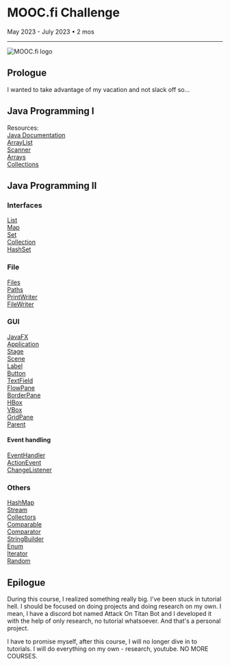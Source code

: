 # MOOC.fi Challenge
May 2023 - July 2023 • 2 mos
<hr> 

![MOOC.fi logo](https://www.mooc.fi/_next/static/media/moocfi.029e0aab.svg)
## Prologue
I wanted to take advantage of my vacation and not slack off so...

## Java Programming I
Resources: <br />
[Java Documentation](https://docs.oracle.com/javase/8/docs/api/) <br />
[ArrayList](https://docs.oracle.com/javase/8/docs/api/java/util/ArrayList.html) <br />
[Scanner](https://docs.oracle.com/javase/8/docs/api/java/util/Scanner.html) <br />
[Arrays](https://docs.oracle.com/javase/8/docs/api/java/util/Arrays.html) <br />
[Collections](https://docs.oracle.com/javase/8/docs/api/java/util/Collections.html)
## Java Programming II
### Interfaces
[List](https://docs.oracle.com/javase/8/docs/api/java/util/List.html) <br />
[Map](https://docs.oracle.com/javase/8/docs/api/java/util/Map.html) <br />
[Set](https://docs.oracle.com/javase/8/docs/api/java/util/Set.html) <br />
[Collection](https://docs.oracle.com/javase/8/docs/api/java/util/Collection.html) <br />
[HashSet](https://docs.oracle.com/javase/8/docs/api/java/util/HashSet.html)
### File
[Files](https://docs.oracle.com/javase/8/docs/api/java/nio/file/Files.html) <br />
[Paths](https://docs.oracle.com/javase/8/docs/api/java/nio/file/Paths.html) <br />
[PrintWriter](https://docs.oracle.com/javase/8/docs/api/java/io/PrintWriter.html) <br />
[FileWriter](https://docs.oracle.com/javase/8/docs/api/java/io/FileWriter.html)
### GUI
[JavaFX](https://docs.oracle.com/javase/8/javafx/user-interface-tutorial/) <br />
[Application](https://docs.oracle.com/javase/8/javafx/api/javafx/application/Application.html) <br />
[Stage](https://docs.oracle.com/javase/8/javafx/api/javafx/stage/Stage.html) <br />
[Scene](https://docs.oracle.com/javase/8/javafx/api/javafx/scene/Scene.html) <br />
[Label](https://docs.oracle.com/javase/8/javafx/api/javafx/scene/control/Label.html) <br />
[Button](https://docs.oracle.com/javase/8/javafx/api/javafx/scene/control/Button.html) <br />
[TextField](https://docs.oracle.com/javase/8/javafx/api/javafx/scene/control/TextField.html) <br />
[FlowPane](https://docs.oracle.com/javase/8/javafx/api/javafx/scene/layout/FlowPane.html) <br />
[BorderPane](https://docs.oracle.com/javase/8/javafx/api/javafx/scene/layout/BorderPane.html) <br />
[HBox](https://docs.oracle.com/javase/8/javafx/api/javafx/scene/layout/HBox.html) <br />
[VBox](https://docs.oracle.com/javase/8/javafx/api/javafx/scene/layout/VBox.html) <br />
[GridPane](https://docs.oracle.com/javafx/2/api/javafx/scene/layout/GridPane.html) <br />
[Parent](https://docs.oracle.com/javase/8/javafx/api/javafx/scene/Parent.html)
#### Event handling
[EventHandler](https://docs.oracle.com/javase/8/javafx/api/javafx/event/EventHandler.html) <br />
[ActionEvent](https://docs.oracle.com/javase/8/javafx/api/javafx/event/ActionEvent.html) <br />
[ChangeListener](https://docs.oracle.com/javafx/2/api/javafx/beans/value/ChangeListener.html)
### Others
[HashMap](https://docs.oracle.com/javase/8/docs/api/java/util/HashMap.html) <br />
[Stream](https://docs.oracle.com/javase/8/docs/api/java/util/stream/Stream.html) <br />
[Collectors](https://docs.oracle.com/javase/8/docs/api/java/util/stream/Collectors.html) <br />
[Comparable](https://docs.oracle.com/javase/8/docs/api/java/lang/Comparable.html) <br />
[Comparator](https://docs.oracle.com/javase/8/docs/api/java/util/Comparator.html) <br />
[StringBuilder](https://docs.oracle.com/javase/8/docs/api/java/lang/StringBuilder.html) <br />
[Enum](https://docs.oracle.com/javase/tutorial/java/javaOO/enum.html) <br />
[Iterator](https://docs.oracle.com/javase/8/docs/api/java/util/Iterator.html) <br />
[Random](https://docs.oracle.com/javase/8/docs/api/java/util/Random.html)
## Epilogue
During this course, I realized something really big. I've been stuck in tutorial hell. I should be focused on doing projects and doing research on my own. I mean, I have a discord bot named Attack On Titan Bot and I developed it with the help of only research, no tutorial whatsoever. And that's a personal project. <br />

I have to promise myself, after this course, I will no longer dive in to tutorials. I will do everything on my own - research, youtube. NO MORE COURSES.
